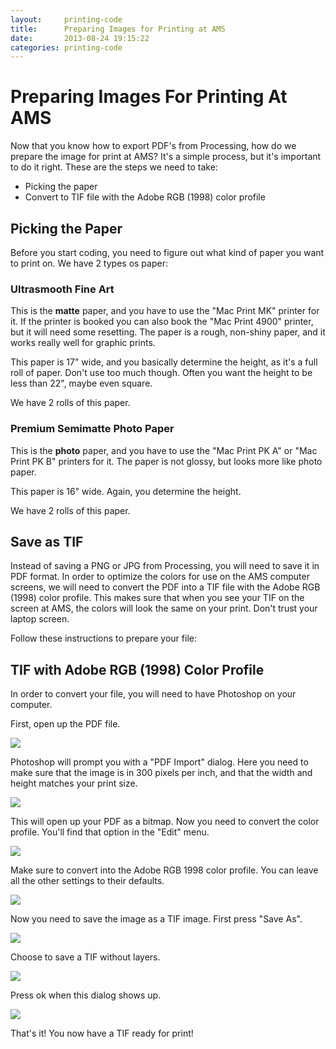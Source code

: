 ```yaml
---
layout:     printing-code
title:      Preparing Images for Printing at AMS
date:       2013-08-24 19:15:22
categories: printing-code
---
```


Preparing Images For Printing At AMS
====================================

Now that you know how to export PDF's from Processing, how do we prepare the image for print at AMS? It's a simple process, but it's important to do it right. These are the steps we need to take:

* Picking the paper
* Convert to TIF file with the Adobe RGB (1998) color profile


Picking the Paper
-----------------

Before you start coding, you need to figure out what kind of paper you want to print on. We have 2 types os paper:

### Ultrasmooth Fine Art

This is the **matte** paper, and you have to use the "Mac Print MK" printer for it. If the printer is booked you can also book the "Mac Print 4900" printer, but it will need some resetting. The paper is a rough, non-shiny paper, and it works really well for graphic prints.

This paper is 17" wide, and you basically determine the height, as it's a full roll of paper. Don't use too much though. Often you want the height to be less than 22", maybe even square.

We have 2 rolls of this paper.

### Premium Semimatte Photo Paper

This is the **photo** paper, and you have to use the "Mac Print PK A" or "Mac Print PK B" printers for it. The paper is not glossy, but looks more like photo paper.

This paper is 16" wide. Again, you determine the height.

We have 2 rolls of this paper.


Save as TIF
-----------

Instead of saving a PNG or JPG from Processing, you will need to save it in PDF format. In order to optimize the colors for use on the AMS computer screens, we will need to convert the PDF into a TIF file with the Adobe RGB (1998) color profile. This makes sure that when you see your TIF on the screen at AMS, the colors will look the same on your print. Don't trust your laptop screen.

Follow these instructions to prepare your file:


TIF with Adobe RGB (1998) Color Profile
---------------------------------------

In order to convert your file, you will need to have Photoshop on your computer.

First, open up the PDF file.

<img src="{% asset_path printing-code/other/tif0.png %}" />

Photoshop will prompt you with a "PDF Import" dialog. Here you need to make sure that the image is in 300 pixels per inch, and that the width and height matches your print size.

<img src="{% asset_path printing-code/other/tif1.png %}" />

This will open up your PDF as a bitmap. Now you need to convert the color profile. You'll find that option in the "Edit" menu.

<img src="{% asset_path printing-code/other/tif2.png %}" />

Make sure to convert into the Adobe RGB 1998 color profile. You can leave all the other settings to their defaults.

<img src="{% asset_path printing-code/other/tif3.png %}" />

Now you need to save the image as a TIF image. First press "Save As".

<img src="{% asset_path printing-code/other/tif4.png %}" />

Choose to save a TIF without layers.

<img src="{% asset_path printing-code/other/tif5.png %}" />

Press ok when this dialog shows up.

<img src="{% asset_path printing-code/other/tif6.png %}" />

That's it! You now have a TIF ready for print!